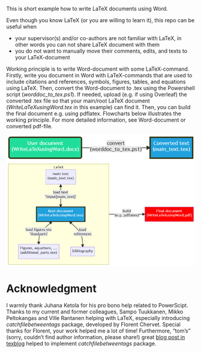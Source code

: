 This is short example how to write LaTeX documents using Word. 

Even though you know LaTeX (or you are willing to learn it), this repo can be useful when
- your supervisor(s) and/or co-authors are not familiar with LaTeX, in other words you can not share LaTeX document with them
- you do not want to manually move their comments, edits, and texts to your LaTeX-document
  
Working principle is to write Word-document with some LaTeX-command. Firstly, write you document in Word with LaTeX-commands that are used to include citations and references, symbols, figures, tables, and equations using LaTeX. Then, convert the Word-document to .tex using the Powershell script (_worddoc_to_tex.ps1_). If needed, upload (e.g. if using Overleaf) the converted .tex file so that your main/root LaTeX document (_WriteLaTeXusingWord.tex_ in this example) can find it. Then, you can build the final document e.g. using pdflatex. Flowcharts below illustrates the working principle. For more detailed information, see Word-document or converted pdf-file.

![flowchart](figs/flowchart1.png)
![flowchart](figs/flowchart2.png)


# Acknowledgment
I warmly thank Juhana Ketola for his pro bono help related to PowerScipt. Thanks to my current and former colleagues, Sampo Tuukkanen, Mikko Peltokangas and Ville Rantanen helping with LaTeX, especially introducing _catchfilebetweentags_ package, developed by Florent Chervet. Special thanks for Florent, your work helped me a lot of time! Furthermore, “tom’s” (sorry, couldn’t find author information, please share!) great [blog post in texblog](https://texblog.org/2012/12/04/keeping-things-organized-in-large-documents/) helped to implement _catchfilebetweentags_ package.
